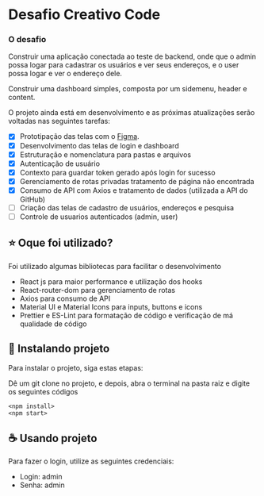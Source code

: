 # Desafio Creativo Code
### O desafio

Construir uma aplicação conectada ao teste de backend, onde que o admin
possa logar para cadastrar os usuários e ver seus endereços, e o user possa
logar e ver o endereço dele.

Construir uma dashboard simples, composta por um sidemenu, header e
content.

O projeto ainda está em desenvolvimento e as próximas atualizações serão voltadas nas seguintes tarefas:

- [x] Prototipação das telas com o [Figma](https://www.figma.com/file/3I8bnzkiVOBLXuiAt4M0It/challenge-creative-code?node-id=0%3A1).
- [x] Desenvolvimento das telas de login e dashboard
- [x] Estruturação e nomenclatura para pastas e arquivos
- [x] Autenticação de usuário
- [x] Contexto para guardar token gerado após login for sucesso
- [x] Gerenciamento de rotas privadas tratamento de página não encontrada
- [x] Consumo de API com Axios e tratamento de dados (utilizada a API do GitHub)
- [ ] Criação das telas de cadastro de usuários, endereços e pesquisa
- [ ] Controle de usuarios autenticados (admin, user)

## ⭐ Oque foi utilizado?
Foi utilizado algumas bibliotecas para facilitar o desenvolvimento
- React js para maior performance e utilização dos hooks
- React-router-dom para gerenciamento de rotas
- Axios para consumo de API
- Material UI e Material Icons para inputs, buttons e icons
- Prettier e ES-Lint para formatação de código e verificação de má qualidade de código

## 🚀 Instalando projeto

Para instalar o projeto, siga estas etapas:

Dê um git clone no projeto, e depois, abra o terminal na pasta raiz e digite os seguintes códigos

```
<npm install>
<npm start>
```
## ☕ Usando projeto

Para fazer o login, utilize as seguintes credenciais:
- Login: admin
- Senha: admin
